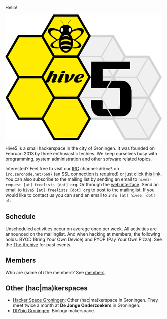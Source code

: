 Hello!

<p><img class="pure-img w60 c" src="images/logo.png" alt="Hive5 logo"/></p>

Hive5 is a small hackerspace in the city of Groningen. It was founded on
Februari 2013 by three enthusiastic techies. We keep ourselves busy with
programming, system administration and other software related topics.

Interested? Feel free to visit our [IRC][1] channel: `#Hive5` on
`irc.zeronode.net/6697` (an SSL connection is required) or just click
[this link][2]. You can also subscribe to the mailing list by sending an email
to `hive5-request [at] freelists [dot] org`. Or through the [web interface][3].
Send an email to `hive5 [at] freelists [dot] org` to post to the mailinglist.
If you would like to contact us you can send an email to
`info [at] hive5 [dot] nl`.

[1]: http://www.irchelp.org/irchelp/irctutorial.html
[2]: irc://irc.zeronode.net:+6697/#Hive5
[3]: http://www.freelists.org/list/hive5


Schedule
--------

Unscheduled activities occur on average once per week. All activities are
announced on the mailinglist. And when hacking at members, the following holds:
BYOD (Bring Your Own Device) and PYOP (Pay Your Own Pizza). See the
[The Archive]({{url}}/archive.html) for past events.


Members
-------

Who are (some of) the members? See [members]({{url}}/members.html).


Other (hac|ma)kerspaces
-----------------------

 - [Hacker Space Groningen](http://www.hackerspacegroningen.nl):
   Other (hac|ma)kerspace in Groningen. They meet twice a month at
   **De Jonge Onderzoekers** in Groningen.
 - [DIYbio Groningen](http://www.diybiogroningen.org): Biology makerspace.
